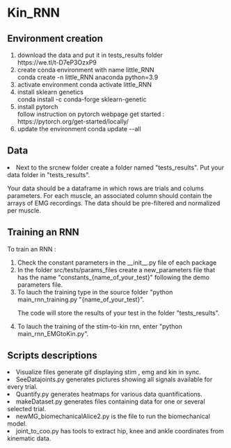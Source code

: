 # Kin_RNN

## Environment creation ##

<ol>

<li>download the data and put it in tests_results folder</li>
https://we.tl/t-D7eP3OzxP9

<li>create conda environment with name little_RNN</li>
conda create -n little_RNN anaconda python=3.9

<li>activate environment 
conda activate little_RNN

<li>install sklearn genetics</li>
conda install -c conda-forge sklearn-genetic

<li>install pytorch</li> 
follow instruction on pytorch webpage get started : https://pytorch.org/get-started/locally/ 

<li>update the environment 
conda update --all 

</ol>

## Data ## 

<li> Next to the srcnew folder create a folder named "tests_results". Put your data folder in "tests_results".</li>

Your data should be a dataframe in which rows are trials and colums parameters. For each muscle, an associated column should contain the arrays of EMG recordings. 
The data should be pre-filtered and normalized per muscle. 

## Training an RNN ## 

To train an RNN : 

<ol>

<li> Check the constant parameters in the __init__.py file of each package</li>

<li> In the folder src/tests/params_files create a new_parameters file that has the name "constants_{name_of_your_test}" following the demo parameters file.</li>

<li> To lauch the training type in the source folder "python main_rnn_training.py "{name_of_your_test}".</li>

The code will store the results of your test in the folder "tests_results".
<li> To lauch the training of the stim-to-kin rnn, enter "python main_rnn_EMGtoKin.py".</li>

</ol>

## Scripts descriptions ##
<li>  Visualize files generate gif displaying stim , emg and kin in sync.</li>
<li>  SeeDatajoints.py generates pictures showing all signals available for every trial.</li>
<li>  Quantify.py generates heatmaps for various data quantifications.</li>
<li>  makeDataset.py generates files containing data for one or several selected trial.</li>
<li>  newMG_biomechanicalAlice2.py is the file to run the biomechanical model.</li>
<li>  joint_to_coo.py has tools to extract hip, knee and ankle coordinates from kinematic data.</li>
